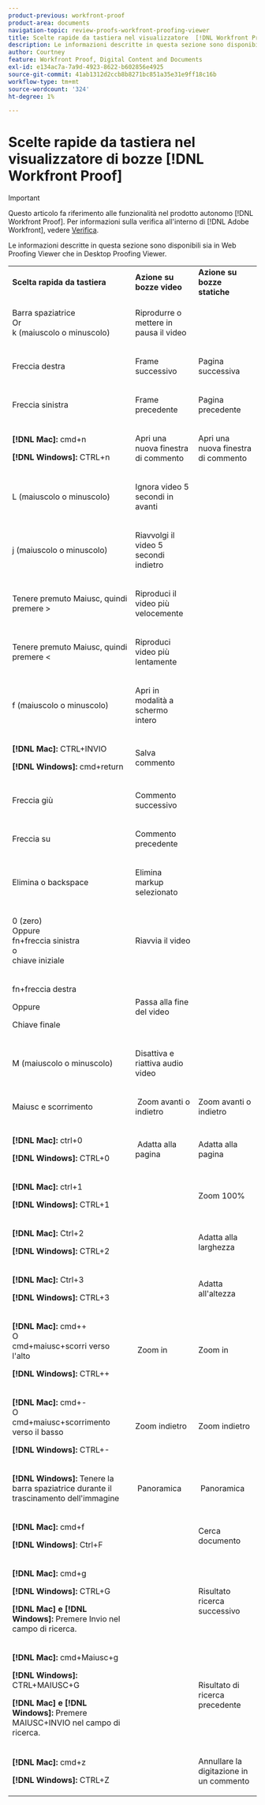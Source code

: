 ```yaml
---
product-previous: workfront-proof
product-area: documents
navigation-topic: review-proofs-workfront-proofing-viewer
title: Scelte rapide da tastiera nel visualizzatore  [!DNL Workfront Proof]  di bozze
description: Le informazioni descritte in questa sezione sono disponibili sia in Web Proofing Viewer che in Desktop Proofing Viewer.
author: Courtney
feature: Workfront Proof, Digital Content and Documents
exl-id: e134ac7a-7a9d-4923-8622-b602856e4925
source-git-commit: 41ab1312d2ccb8b8271bc851a35e31e9ff18c16b
workflow-type: tm+mt
source-wordcount: '324'
ht-degree: 1%

---
```


# Scelte rapide da tastiera nel visualizzatore di bozze [!DNL Workfront Proof]

>[!IMPORTANT]
>
>Questo articolo fa riferimento alle funzionalità nel prodotto autonomo [!DNL Workfront Proof]. Per informazioni sulla verifica all&#39;interno di [!DNL Adobe Workfront], vedere [Verifica](../../../review-and-approve-work/proofing/proofing.md).

Le informazioni descritte in questa sezione sono disponibili sia in Web Proofing Viewer che in Desktop Proofing Viewer.

<table style="table-layout:auto"> 
 <col> 
 <col> 
 <col> 
 <tbody> 
  <tr> 
   <td><strong>Scelta rapida da tastiera</strong> </td> 
   <td><strong>Azione su bozze video</strong> </td> 
   <td><strong>Azione su bozze statiche</strong> </td> 
  </tr> 
  <tr> 
   <td> <p>Barra spaziatrice<br>Or<br>k (maiuscolo o minuscolo)</p> </td> 
   <td> <p>Riprodurre o mettere in pausa il video</p> </td> 
   <td> <p> </p> </td> 
  </tr> 
  <tr> 
   <td> <p>Freccia destra</p> </td> 
   <td> <p>Frame successivo</p> </td> 
   <td> <p>Pagina successiva</p> </td> 
  </tr> 
  <tr> 
   <td> <p>Freccia sinistra</p> </td> 
   <td> <p>Frame precedente</p> </td> 
   <td> <p>Pagina precedente</p> </td> 
  </tr> 
  <tr> 
   <td> <p><strong>[!DNL Mac]:</strong> cmd+n</p> <p><strong>[!DNL Windows]:</strong> CTRL+n</p> </td> 
   <td> <p>Apri una nuova finestra di commento</p> </td> 
   <td> <p>Apri una nuova finestra di commento</p> </td> 
  </tr> 
  <tr> 
   <td> <p>L (maiuscolo o minuscolo)</p> </td> 
   <td> <p>Ignora video 5 secondi in avanti</p> </td> 
   <td> <p> </p> </td> 
  </tr> 
  <tr> 
   <td> <p>j (maiuscolo o minuscolo)</p> </td> 
   <td> <p>Riavvolgi il video 5 secondi indietro</p> </td> 
   <td> <p> </p> </td> 
  </tr> 
  <tr> 
   <td> <p>Tenere premuto Maiusc, quindi premere &gt;</p> </td> 
   <td> <p>Riproduci il video più velocemente</p> </td> 
   <td> <p> </p> </td> 
  </tr> 
  <tr> 
   <td> <p>Tenere premuto Maiusc, quindi premere &lt;</p> </td> 
   <td> <p>Riproduci video più lentamente</p> </td> 
   <td> <p> </p> </td> 
  </tr> 
  <tr> 
   <td> <p>f (maiuscolo o minuscolo)</p> </td> 
   <td> <p>Apri in modalità a schermo intero</p> </td> 
   <td> <p> </p> </td> 
  </tr> 
  <tr> 
   <td> <p><strong>[!DNL Mac]:</strong> CTRL+INVIO </p> <p><strong>[!DNL Windows]:</strong> cmd+return</p> </td> 
   <td> <p>Salva commento</p> </td> 
   <td> <p> </p> </td> 
  </tr> 
  <tr> 
   <td> <p>Freccia giù</p> </td> 
   <td> <p>Commento successivo</p> </td> 
   <td> <p> </p> </td> 
  </tr> 
  <tr> 
   <td> <p>Freccia su</p> </td> 
   <td> <p>Commento precedente</p> </td> 
   <td> <p> </p> </td> 
  </tr> 
  <tr> 
   <td> <p>Elimina o backspace</p> </td> 
   <td> <p>Elimina markup selezionato</p> </td> 
   <td> <p> </p> </td> 
  </tr> 
  <tr> 
   <td> <p>0 (zero)<br>Oppure<br> fn+freccia sinistra<br> o<br> chiave iniziale</p> </td> 
   <td> <p>Riavvia il video</p> </td> 
   <td> <p> </p> </td> 
  </tr> 
  <tr> 
   <td> <p>fn+freccia destra</p> <p>Oppure</p> <p>Chiave finale</p> </td> 
   <td> <p>Passa alla fine del video</p> </td> 
   <td> <p> </p> </td> 
  </tr> 
  <tr> 
   <td> <p>M (maiuscolo o minuscolo)</p> </td> 
   <td> <p>Disattiva e riattiva audio video</p> </td> 
   <td> <p> </p> </td> 
  </tr> 
  <tr> 
   <td> <p>Maiusc e scorrimento</p> </td> 
   <td> <p> Zoom avanti o indietro</p> </td> 
   <td> <p>Zoom avanti o indietro</p> </td> 
  </tr> 
  <tr> 
   <td> <p><strong>[!DNL Mac]:</strong> ctrl+0</p> <p><strong>[!DNL Windows]:</strong> CTRL+0</p> </td> 
   <td> <p> Adatta alla pagina</p> </td> 
   <td> <p>Adatta alla pagina</p> </td> 
  </tr> 
  <tr> 
   <td> <p><strong>[!DNL Mac]:</strong> ctrl+1</p> <p><strong>[!DNL Windows]:</strong> CTRL+1</p> </td> 
   <td> <p> </p> </td> 
   <td> <p>Zoom 100% </p> </td> 
  </tr> 
  <tr> 
   <td> <p><strong>[!DNL Mac]:</strong> Ctrl+2</p> <p><strong>[!DNL Windows]:</strong> CTRL+2</p> </td> 
   <td> <p> </p> </td> 
   <td> <p>Adatta alla larghezza </p> </td> 
  </tr> 
  <tr> 
   <td> <p><strong>[!DNL Mac]:</strong> Ctrl+3</p> <p><strong>[!DNL Windows]:</strong> CTRL+3 </p> </td> 
   <td> <p> </p> </td> 
   <td> <p>Adatta all'altezza </p> </td> 
  </tr> 
  <tr> 
   <td> <p><strong>[!DNL Mac]:</strong> cmd++ <br>O <br>cmd+maiusc+scorri verso l'alto</p> <p><strong>[!DNL Windows]:</strong> CTRL++</p> </td> 
   <td> <p> Zoom in</p> </td> 
   <td> <p>Zoom in </p> </td> 
  </tr> 
  <tr> 
   <td> <p><strong>[!DNL Mac]:</strong> cmd+- <br>O <br>cmd+maiusc+scorrimento verso il basso</p> <p><strong>[!DNL Windows]:</strong> CTRL+-</p> </td> 
   <td> <p>Zoom indietro </p> </td> 
   <td> <p>Zoom indietro</p> </td> 
  </tr> 
  <tr> 
   <td> <p><strong>[!DNL Windows]:</strong> Tenere la barra spaziatrice durante il trascinamento dell'immagine</p> </td> 
   <td> <p> Panoramica</p> </td> 
   <td> <p> Panoramica</p> </td> 
  </tr> 
  <tr> 
   <td> <p><strong>[!DNL Mac]:</strong> cmd+f</p> <p><strong>[!DNL Windows]</strong>: Ctrl+F</p> </td> 
   <td> <p> </p> </td> 
   <td> <p>Cerca documento</p> </td> 
  </tr> 
  <tr> 
   <td> <p><strong>[!DNL Mac]:</strong> cmd+g</p> <p><strong>[!DNL Windows]:</strong> CTRL+G</p> <p><strong>[!DNL Mac] e [!DNL Windows]:</strong> Premere Invio nel campo di ricerca.</p> </td> 
   <td> <p> </p> </td> 
   <td> <p>Risultato ricerca successivo</p> </td> 
  </tr> 
  <tr> 
   <td> <p><strong>[!DNL Mac]:</strong> cmd+Maiusc+g</p> <p><strong>[!DNL Windows]:</strong> CTRL+MAIUSC+G</p> <p><strong>[!DNL Mac] e [!DNL Windows]:</strong> Premere MAIUSC+INVIO nel campo di ricerca.</p> </td> 
   <td> <p> </p> </td> 
   <td> <p>Risultato di ricerca precedente</p> </td> 
  </tr> 
  <tr> 
   <td> <p><strong>[!DNL Mac]:</strong> cmd+z</p> <p><strong>[!DNL Windows]:</strong> CTRL+Z</p> </td> 
   <td> <p> </p> </td> 
   <td> <p>Annullare la digitazione in un commento</p> </td> 
  </tr> 
 </tbody> 
</table>
